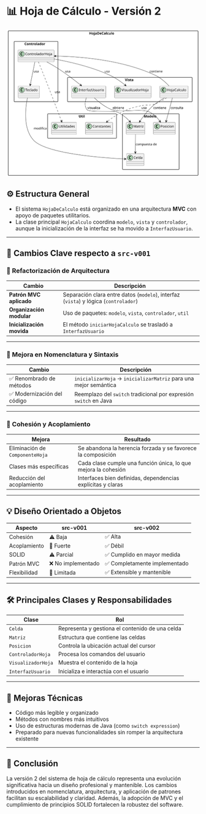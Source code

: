 
# 📊 Hoja de Cálculo - Versión 2

<div align="center">
  <img src="/images/modelosUML/DiagramaClasesSrc2.svg" alt="Diagrama de Clases">
</div>

## ⚙️ Estructura General

- El sistema `HojaDeCalculo` está organizado en una arquitectura **MVC** con apoyo de paquetes utilitarios.
- La clase principal `HojaCalculo` coordina `modelo`, `vista` y `controlador`, aunque la inicialización de la interfaz se ha movido a `InterfazUsuario`.

---

## 🔄 Cambios Clave respecto a `src-v001`

### 🧱 Refactorización de Arquitectura

| Cambio | Descripción |
|--------|-------------|
| **Patrón MVC aplicado** | Separación clara entre datos (`modelo`), interfaz (`vista`) y lógica (`controlador`) |
| **Organización modular** | Uso de paquetes: `modelo`, `vista`, `controlador`, `util` |
| **Inicialización movida** | El método `iniciarHojaCalculo` se trasladó a `InterfazUsuario` |

---

### 🧼 Mejora en Nomenclatura y Sintaxis

| Cambio | Descripción |
|--------|-------------|
| ✅ Renombrado de métodos | `inicializarHoja` → `inicializarMatriz` para una mejor semántica |
| ✅ Modernización del código | Reemplazo del `switch` tradicional por expresión `switch` en Java |

---

### 🧩 Cohesión y Acoplamiento

| Mejora | Resultado |
|--------|----------|
| Eliminación de `ComponenteHoja` | Se abandona la herencia forzada y se favorece la composición |
| Clases más específicas | Cada clase cumple una función única, lo que mejora la cohesión |
| Reducción del acoplamiento | Interfaces bien definidas, dependencias explícitas y claras |

---

## 💡 Diseño Orientado a Objetos

| Aspecto | src-v001 | src-v002 |
|--------|----------|----------|
| Cohesión | ⚠️ Baja | ✅ Alta |
| Acoplamiento | 🔴 Fuerte | ✅ Débil |
| SOLID | ⚠️ Parcial | ✅ Cumplido en mayor medida |
| Patrón MVC | ❌ No implementado | ✅ Completamente implementado |
| Flexibilidad | 🔴 Limitada | ✅ Extensible y mantenible |

---

## 🛠️ Principales Clases y Responsabilidades

| Clase | Rol |
|-------|-----|
| `Celda` | Representa y gestiona el contenido de una celda |
| `Matriz` | Estructura que contiene las celdas |
| `Posicion` | Controla la ubicación actual del cursor |
| `ControladorHoja` | Procesa los comandos del usuario |
| `VisualizadorHoja` | Muestra el contenido de la hoja |
| `InterfazUsuario` | Inicializa e interactúa con el usuario |

---

## 📌 Mejoras Técnicas

-  Código más legible y organizado
-  Métodos con nombres más intuitivos
-  Uso de estructuras modernas de Java (como `switch expression`)
-  Preparado para nuevas funcionalidades sin romper la arquitectura existente

---

## 🚀 Conclusión

La versión 2 del sistema de hoja de cálculo representa una evolución significativa hacia un diseño profesional y mantenible. Los cambios introducidos en nomenclatura, arquitectura, y aplicación de patrones facilitan su escalabilidad y claridad. Además, la adopción de MVC y el cumplimiento de principios SOLID fortalecen la robustez del software.


